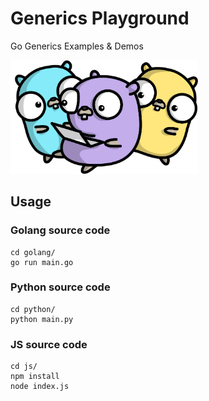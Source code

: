 # Generics Playground
Go Generics Examples &amp; Demos

<img src="./gophers.png" width="300">


## Usage
### Golang source code
```shell
cd golang/
go run main.go
```

### Python source code
```shell
cd python/
python main.py
```

### JS source code
```shell
cd js/
npm install
node index.js
```